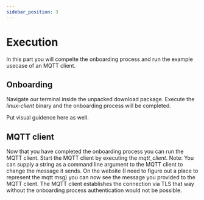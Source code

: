 ```yaml
---
sidebar_position: 3
---
```


# Execution

In this part you will compelte the onboarding process and run the example usecase of an MQTT client.

## Onboarding

Navigate our terminal inside the unpacked download package.
Execute the *linux-client* binary and the onboarding process will be completed.

Put visual guidence here as well.

## MQTT client

Now that you have completed the onboarding process you can run the MQTT client.
Start the MQTT client by executing the *mqtt_client*.
Note: You can supply a string as a command line argument to the MQTT client to change the message it sends.
On the website (I need to figure out a place to represent the mqtt msg) you can now see the message you provided to the MQTT client.
The MQTT client establishes the connection via TLS that way without the onboarding process authentication would not be possible.
